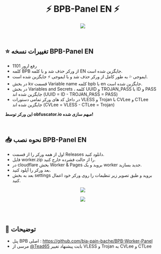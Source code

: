 <h1 align="center">⚡ BPB-Panel EN ⚡</h1>
<p align="center">
  <img src="docs/assets/images/Panel.jpg">
</p>
<br>

## ⭐ تغییرات نسخه BPB-Panel EN

- رفع ارور 1101
- کلمه BPB از ورکر حذف شد و با کلمه EN جایگزین شده است.
- ایموجی 💦 به طور کامل از ورکر حذف شد و با ایموجی ⚡ جایگزین شده است.
- در بخش kv قسمت Variable name کلمه bpb با en جایگزین شده است.
- در بخش Variables and Secrets ، کلمه UUID و TROJAN_PASS با ID و PASS جایگزین شده اند (UUID = ID - TROJAN_PASS = PASS)
- در داخل کد های ورکر تمامی دستورات VLESS و Trojan با CVLee و CTLee جایگزین شده اند (CVLee = VLESS - CTLee = Trojan)

**این ورکر توسط obfuscator.io مبهم سازی شده!**
<br>

<br>

## 📥 نحوه نصب BPB-Panel EN
- اول از همه ورکر را از قسمت Releases دانلود کنید.
- فایل worker.zip را از حالت فشرده خارج کنید.
- در cloudflare بخش Worker & Pages بروید و یک worker جدید بسازید.
- بعد ورکر را آپلود کنید.
- بعد به بخش settings بروید و طبق تصویر زیر تنظیمات را روی ورکر خود اعمال کنید.

<p align="center">
  <img src="docs/assets/images/1.jpg">
</p>

<p align="center">
  <img src="docs/assets/images/2.jpg">
</p>

<br>

<br>

## 📜 توضیحات
- پنل BPB اصلی : https://github.com/bia-pain-bache/BPB-Worker-Panel
- مرسی از [@Tead65](https://github.com/Tead65) بابت پیشنهاد تغییر VLESS و Trojan به CVLee و CTLee

<br>
